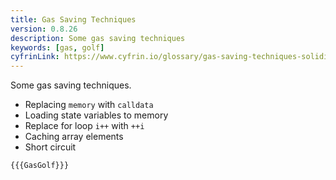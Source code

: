 ```yaml
---
title: Gas Saving Techniques
version: 0.8.26
description: Some gas saving techniques
keywords: [gas, golf]
cyfrinLink: https://www.cyfrin.io/glossary/gas-saving-techniques-solidity-code-example
---
```


Some gas saving techniques.

- Replacing `memory` with `calldata`
- Loading state variables to memory
- Replace for loop `i++` with `++i`
- Caching array elements
- Short circuit

```solidity
{{{GasGolf}}}
```
